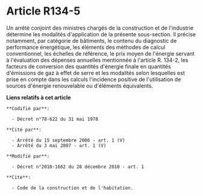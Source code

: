 # Article R134-5

Un arrêté conjoint des ministres chargés de la construction et de l'industrie détermine les modalités d'application de la
présente sous-section. Il précise notamment, par catégorie de bâtiments, le contenu du diagnostic de performance énergétique,
les éléments des méthodes de calcul conventionnel, les échelles de référence, le prix moyen de l'énergie servant à
l'évaluation des dépenses annuelles mentionnée à l'article R. 134-2, les facteurs de conversion des quantités d'énergie
finale en quantités d'émissions de gaz à effet de serre et les modalités selon lesquelles est prise en compte dans les
calculs l'incidence positive de l'utilisation de sources d'énergie renouvelable ou d'éléments équivalents.

**Liens relatifs à cet article**

	**Codifié par**:

	  - Décret n°78-622 du 31 mai 1978

	**Cité par**:

	  - Arrêté du 15 septembre 2006 - art. 1 (V)
	  - Arrêté du 3 mai 2007 - art. 1 (V)

	**Modifié par**:

	  - Décret n°2010-1662 du 28 décembre 2010 - art. 1

	**Cite**:

	  - Code de la construction et de l'habitation.
